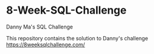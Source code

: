 # 8-Week-SQL-Challenge

Danny Ma's SQL Challenge 

This repository contains the solution to Danny's challenge https://8weeksqlchallenge.com/
